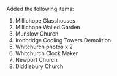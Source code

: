 Added the following items:

1. Millichope Glasshouses
2. Millichope Walled Garden
3. Munslow Church
4. Ironbridge Cooling Towers Demolition
5. Whitchurch photos x 2
6. Whitchurch Clock Maker
7. Newport Church
8. Diddlebury Church
